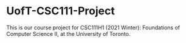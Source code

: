 # UofT-CSC111-Project
This is our course project for CSC111H1 (2021 Winter): Foundations of Computer Science II, at the University of Toronto.
